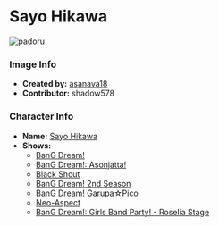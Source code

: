 # Sayo Hikawa

![padoru](https://raw.githubusercontent.com/shadow578/Padoru-Padoru/master/Padoru/bang-dream/bang-dream-sayo-hikawa.png "Sayo Hikawa")

### Image Info
* **Created by:**    [asanava18](https://twitter.com/asanava18/status/1075978864277512194)
* **Contributor:**   shadow578

### Character Info
* **Name:**   [Sayo Hikawa](https://myanimelist.net/character/149514)
* **Shows:**
  * [BanG Dream!](https://myanimelist.net/anime/33573/BanG_Dream)
  * [BanG Dream!: Asonjatta!](https://myanimelist.net/anime/34870/BanG_Dream__Asonjatta)
  * [Black Shout](https://myanimelist.net/anime/36920/Black_Shout)
  * [BanG Dream! 2nd Season](https://myanimelist.net/anime/37869/BanG_Dream_2nd_Season)
  * [BanG Dream! Garupa☆Pico](https://myanimelist.net/anime/37873/BanG_Dream_Garupa☆Pico)
  * [Neo-Aspect](https://myanimelist.net/anime/37954/Neo-Aspect)
  * [BanG Dream!: Girls Band Party! - Roselia Stage](https://myanimelist.net/manga/108614/BanG_Dream__Girls_Band_Party_-_Roselia_Stage)
